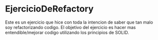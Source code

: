 # EjercicioDeRefactory
Este es un ejercicio que hice con toda la intencion de saber que tan malo soy refactorizando codigo.
El objetivo del ejercicio es hacer mas entendible/mejorar codigo utilizando los principios de SOLID.
